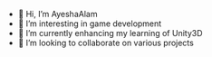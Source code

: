 - 👋 Hi, I’m AyeshaAlam
- 👀 I’m interesting in game development
- 🌱 I’m currently enhancing my learning of Unity3D
- 💞️ I’m looking to collaborate on various projects

<!---
AyeshaAlam114/AyeshaAlam114 is a ✨ special ✨ repository because its `README.md` (this file) appears on your GitHub profile.
You can click the Preview link to take a look at your changes.
--->
